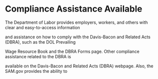 # Compliance Assistance Available

The Department of Labor provides employers, workers, and others with clear and easy-to-access information

and assistance on how to comply with the Davis-Bacon and Related Acts (DBRA), such as the DOL Prevailing

Wage Resource Book and the DBRA Forms page. Other compliance assistance related to the DBRA is

available on the Davis-Bacon and Related Acts (DBRA) webpage. Also, the SAM.gov provides the ability to
